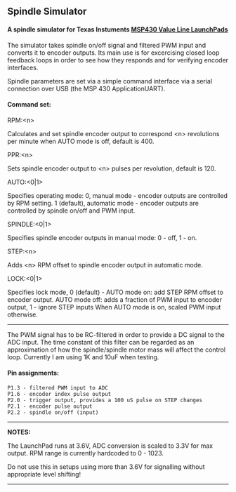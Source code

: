 ## Spindle Simulator ##

#### A spindle simulator for Texas Instuments [MSP430 Value Line LaunchPads](http://www.ti.com/tool/MSP-EXP430G2#) ####

The simulator takes spindle on/off signal and filtered PWM input and converts it to encoder outputs. Its main use is for excercising closed loop feedback loops in order to see how they responds and for verifying encoder interfaces.

Spindle parameters are set via a simple command interface via a serial connection over USB \(the MSP 430 ApplicationUART\).

#### Command set: ####

RPM:\<n\>

Calculates and set spindle encoder output to correspond \<n\> revolutions per minute when AUTO mode is off, default is 400.

PPR:\<n\>

Sets spindle encoder output to \<n\> pulses per revolution, default is 120.

AUTO:\<0|1\>

Specifies operating mode: 0, manual mode - encoder outputs are controlled by RPM setting. 1 \(default\), automatic mode - encoder outputs are controlled by spindle on/off and PWM input.

SPINDLE:\<0|1\>

Specifies spindle encoder outputs in manual mode: 0 - off, 1 - on.

STEP:\<n\>

Adds \<n\> RPM offset to spindle encoder output in automatic mode.

LOCK:\<0|1\>

Specifies lock mode, 0 \(default\) - AUTO mode on: add STEP RPM offset to encoder output. AUTO mode off: adds a fraction of PWM input to encoder output, 1 - ignore STEP inputs When AUTO mode is on, scaled PWM input otherwise.

---

The PWM signal has to be RC-filtered in order to provide a DC signal to the ADC input. The time constant of this filter can be regarded as an approximation of how the spindle/spindle motor mass will affect the control loop. Currently I am using 1K and 10uF when testing.

#### Pin assignments: ####

```
P1.3 - filtered PWM input to ADC
P1.6 - encoder index pulse output
P2.0 - trigger output, provides a 100 uS pulse on STEP changes
P2.1 - encoder pulse output
P2.2 - spindle on/off (input)
```

---

**NOTES:**

The LaunchPad runs at 3.6V, ADC conversion is scaled to 3.3V for max output. RPM range is currently hardcoded to 0 - 1023.

Do not use this in setups using more than 3.6V for signalling without appropriate level shifting!

---
